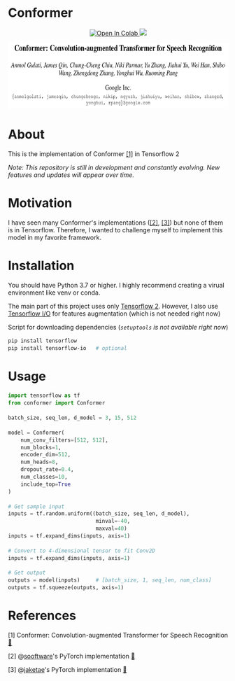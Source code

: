 # Conformer
<p align="center">
    <a href="https://colab.research.google.com/drive/13Kn7FWDAOWMhAeqeSsPMHlJpoI40tw9t"><img src="https://colab.research.google.com/assets/colab-badge.svg" alt="Open In Colab">
    </a>
    <a href="https://github.com/thanhtvt/conformer/blob/master/LICENSE">
        <img src="http://img.shields.io/badge/framework-Tensorflow-informational">
    </a>
</p>

<p  align="center"><img src="./images/landing.png" height=150></p>

# About
This is the implementation of Conformer [[1]](#1) in Tensorflow 2  
  
*Note: This repository is still in development and constantly evolving. New features and updates will appear over time.*  
  
# Motivation
I have seen many Conformer's implementations ([[2]](#2), [[3]](#3)) but none of them is in Tensorflow. Therefore, I wanted to challenge myself to implement this model in my favorite framework.  
  
# Installation  
You should have Python 3.7 or higher. I highly recommend creating a virual environment like venv or conda.  
  
The main part of this project uses only [Tensorflow 2](https://www.tensorflow.org/install). However, I also use [Tensorflow I/O](https://www.tensorflow.org/io) for features augmentation (which is not needed right now)  
  
Script for downloading dependencies (*`setuptools` is not available right now*)
  
```bash
pip install tensorflow
pip install tensorflow-io   # optional
```
  
# Usage  
```python
import tensorflow as tf
from conformer import Conformer

batch_size, seq_len, d_model = 3, 15, 512

model = Conformer(
    num_conv_filters=[512, 512], 
    num_blocks=1, 
    encoder_dim=512, 
    num_heads=8, 
    dropout_rate=0.4, 
    num_classes=10, 
    include_top=True
)

# Get sample input
inputs = tf.random.uniform((batch_size, seq_len, d_model),
                            minval=-40,
                            maxval=40)
inputs = tf.expand_dims(inputs, axis=1)

# Convert to 4-dimensional tensor to fit Conv2D
inputs = tf.expand_dims(inputs, axis=1)  

# Get output
outputs = model(inputs)     # [batch_size, 1, seq_len, num_class]
outputs = tf.squeeze(outputs, axis=1)
```
  
# References  
<a id="1">[1]</a> 
Conformer: Convolution-augmented Transformer for Speech Recognition [🔗](https://arxiv.org/abs/2005.08100)  
  
<a id="2">[2]</a> 
@[sooftware](https://github.com/sooftware)'s PyTorch implementation [🔗](https://github.com/sooftware/conformer/)
  
<a id="3">[3]</a> 
@[jaketae](https://github.com/jaketae)'s PyTorch implementation [🔗](https://github.com/jaketae/conformer/)
